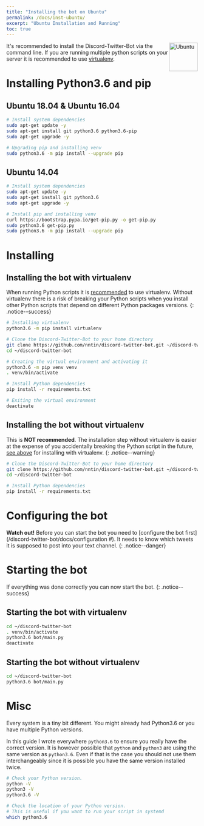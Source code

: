 ```yaml
---
title: "Installing the bot on Ubuntu"
permalink: /docs/inst-ubuntu/
excerpt: "Ubuntu Installation and Running"
toc: true
---
```


<img class="doc-img" src="{{ site.baseurl }}/assets/images/ubuntu.png" alt="Ubuntu" style="width: 75px; float: right;"/>

It's recommended to install the Discord-Twitter-Bot via the command line.
If you are running multiple python scripts on your server it is recommended
to use [virtualenv](#installing-the-bot-with-virtualenv).

# Installing Python3.6 and pip
## Ubuntu 18.04 & Ubuntu 16.04

```bash
# Install system dependencies
sudo apt-get update -y
sudo apt-get install git python3.6 python3.6-pip
sudo apt-get upgrade -y

# Upgrading pip and installing venv
sudo python3.6 -m pip install --upgrade pip
```

## Ubuntu 14.04

```bash
# Install system dependencies
sudo apt-get update -y
sudo apt-get install git python3.6
sudo apt-get upgrade -y

# Install pip and installing venv
curl https://bootstrap.pypa.io/get-pip.py -o get-pip.py
sudo python3.6 get-pip.py
sudo python3.6 -m pip install --upgrade pip
```


# Installing
## Installing the bot with virtualenv

When running Python scripts it is [recommended](#installing-the-bot-with-virtualenv)
to use virtualenv. Without virtualenv there is a risk of breaking your Python
scripts when you install other Python scripts that depend on different Python
packages versions.
{: .notice--success}

```bash
# Installing virtualenv
python3.6 -m pip install virtualenv

# Clone the Discord-Twitter-Bot to your home directory
git clone https://github.com/nntin/discord-twitter-bot.git ~/discord-twitter-bot -b master
cd ~/discord-twitter-bot

# Creating the virtual environment and activating it
python3.6 -m pip venv venv
. venv/bin/activate

# Install Python dependencies
pip install -r requirements.txt

# Exiting the virtual environment
deactivate
```


## Installing the bot without virtualenv

This is **NOT recommended**. The installation step without virtualenv is
easier at the expense of you accidentally breaking the Python script in the
future, [see above](#installing-the-bot-with-virtualenv) for installing with
virtualenv.
{: .notice--warning}

```bash
# Clone the Discord-Twitter-Bot to your home directory
git clone https://github.com/nntin/discord-twitter-bot.git ~/discord-twitter-bot -b master
cd ~/discord-twitter-bot

# Install Python dependencies
pip install -r requirements.txt
```

# Configuring the bot

**Watch out!** Before you can start the bot you need to
[configure the bot first](/discord-twitter-bot/docs/configuration #). It needs
to know which tweets it is supposed to post into your text channel.
{: .notice--danger}

# Starting the bot

If everything was done correctly you can now start the bot.
{: .notice--success}

## Starting the bot with virtualenv

```bash
cd ~/discord-twitter-bot
. venv/bin/activate
python3.6 bot/main.py
deactivate
```

## Starting the bot without virtualenv

```bash
cd ~/discord-twitter-bot
python3.6 bot/main.py
```

# Misc

Every system is a tiny bit different. You might already had Python3.6 or you
have multiple Python versions.

In this guide I wrote everywhere `python3.6` to ensure you really have the
correct version. It is however possible that `python` and `python3` are using
the same version as `python3.6`. Even if that is the case you should not use
them interchangeably since it is possible you have the same version installed
twice.  


```bash
# Check your Python version.
python -V
python3 -V
python3.6 -V

# Check the location of your Python version.
# This is useful if you want to run your script in systemd
which python3.6
```
